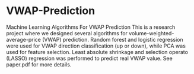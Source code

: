 # VWAP-Prediction
Machine Learning Algorithms For VWAP Prediction
This is a research project where we designed several algorithms for volume-weighted-average-price (VWAP) prediction. Random forest and logistic regression were used for VWAP direction classification (up or down), while PCA was used for feature selection. Least absolute shrinkage and selection operato (LASSO) regression was performed to predict real VWAP value. See paper.pdf for more details.
